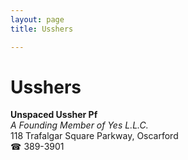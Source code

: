 ```yaml
---
layout: page 
title: Usshers

---
```



# Usshers


 **Unspaced Ussher Pf**  
_A Founding Member of Yes L.L.C._  
118 Trafalgar Square Parkway, Oscarford  
☎ 389-3901

